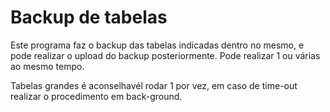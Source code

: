 # Backup de tabelas

Este programa faz o backup das tabelas indicadas dentro no mesmo, e pode realizar o upload do backup posteriormente. 
Pode realizar 1 ou várias ao mesmo tempo.

Tabelas grandes é aconselhavél rodar 1 por vez, em caso de time-out realizar o procedimento em back-ground.


